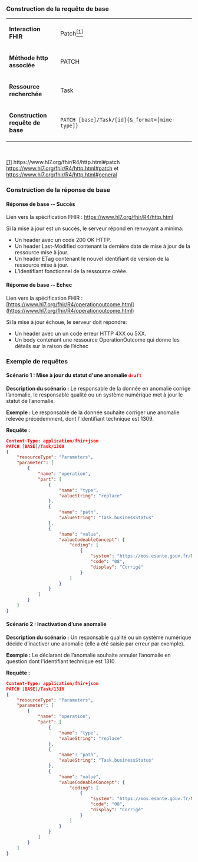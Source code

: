 <!-- ## Mise à jour d’anomalie
<code><span style="background-color: #58D68D;color:white;font-weight:bold;font-size: x-large;">ROR 2.3</span></code>-->

### Construction de la requête de base

<table>
<tbody>
<tr>
<td width="141">
<p><strong>Interaction FHIR</strong></p>
</td>
<td width="538">
<p>Patch<a href="#_ftn1" name="_ftnref1"><sup>[1]</sup></a></p>
</td>
</tr>
<tr>
<td width="141">
<p><strong>M&eacute;thode http associ&eacute;e</strong></p>
</td>
<td width="538">
<p>PATCH</p>
</td>
</tr>
<tr>
<td width="141">
<p><strong>Ressource recherch&eacute;e</strong></p>
</td>
<td width="538">
<p>Task</p>
</td>
</tr>
<tr>
<td width="141">
<p><strong>Construction requ&ecirc;te de base</strong></p>
</td>
<td width="538">
<p><code>PATCH [base]/Task/[id]{&amp;_format=[mime-type]}</code></p>
</td>
</tr>
</tbody>
</table>
<p>&nbsp;</p>
<p><a href="#_ftnref1" name="_ftn1">[1]</a> https://www.hl7.org/fhir/R4/http.html#patch <a href="https://www.hl7.org/fhir/R4/http.html#patch">https://www.hl7.org/fhir/R4/http.html#patch</a> et <a href="https://www.hl7.org/fhir/R4/http.html#general">https://www.hl7.org/fhir/R4/http.html#general</a></p>

### Construction de la réponse de base

#### Réponse de base -- Succès

Lien vers la spécification FHIR : <https://www.hl7.org/fhir/R4/http.html>

Si la mise à jour est un succès, le serveur répond en renvoyant a minima:
-	Un header avec un code 200 OK HTTP.
-	Un header Last-Modified contenant la dernière date de mise à jour de la ressource mise à jour.
-	Un header ETag contenant le nouvel identifiant de version de la ressource mise à jour.
-	L’identifiant fonctionnel de la ressource créée.

#### Réponse de base -- Echec

Lien vers la spécification FHIR :
[https://www.hl7.org/fhir/R4/operationoutcome.html](https://www.hl7.org/fhir/R4/operationoutcome.html)

Si la mise à jour échoue, le serveur doit répondre:
-	Un header avec un un code erreur HTTP 4XX ou 5XX.
-	Un body contenant une ressource OperationOutcome  qui donne les détails sur la raison de l’échec

### Exemple de requêtes

#### Scénario 1 : Mise à jour du statut d'une anomalie <code><span style="color: #ff0000;">draft</span></code>

**Description du scénario :** Le responsable de la donnée en anomalie corrige l’anomalie, le responsable qualité ou un système numérique met à jour le statut de l’anomalie.

**Exemple :** Le responsable de la donnée souhaite corriger une anomalie relevée précédemment, dont l'identifiant technique est 1309.

**Requête :**

```json
Content-Type: application/fhir+json
PATCH [BASE]/Task/1309
{
    "resourceType": "Parameters",
    "parameter": [
        {
            "name": "operation",
            "part": [
                {
                    "name": "type",
                    "valueString": "replace"
                },
                {
                    "name": "path",
                    "valueString": "Task.businessStatus"
                },
                {
                    "name": "value",
                    "valueCodeableConcept": {
                        "coding": [
                            {
                                "system": "https://mos.esante.gouv.fr/NOS/TRE_R352-StatutMetierAnomalie/FHIR/TRE-R352-StatutMetierAnomalie",
                                "code": "08",
                                "display": "Corrigé"
                            }
                        ]
                    }
                }
            ]
        }
    ]
}
```

#### Scénario 2 : Inactivation d’une anomalie

**Description du scénario :** Un responsable qualité ou un système numérique décide d’inactiver une anomalie (elle a été saisie par erreur par exemple).

**Exemple :** Le déclarant de l’anomalie souhaite annuler l’anomalie en question dont l'identifiant technique est 1310.

**Requête :**

```json
Content-Type: application/fhir+json
PATCH [BASE]/Task/1310
{
    "resourceType": "Parameters",
    "parameter": [
        {
            "name": "operation",
            "part": [
                {
                    "name": "type",
                    "valueString": "replace"
                },
                {
                    "name": "path",
                    "valueString": "Task.businessStatus"
                },
                {
                    "name": "value",
                    "valueCodeableConcept": {
                        "coding": [
                            {
                                "system": "https://mos.esante.gouv.fr/NOS/TRE_R352-StatutMetierAnomalie/FHIR/TRE-R352-StatutMetierAnomalie",
                                "code": "08",
                                "display": "Corrigé"
                            }
                        ]
                    }
                }
            ]
        }
    ]
}
```